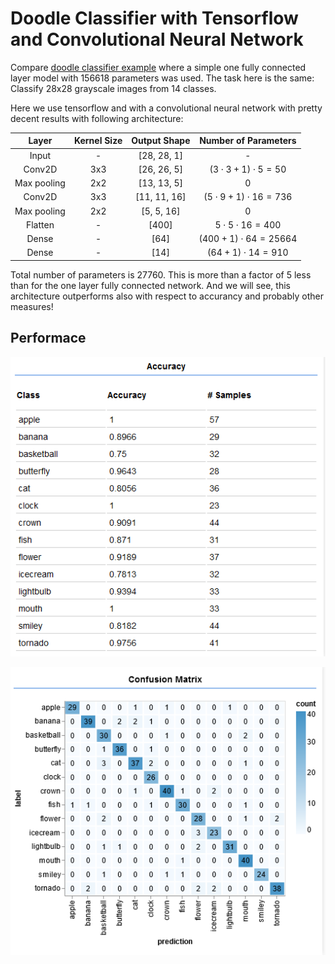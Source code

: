 # Doodle Classifier with Tensorflow and Convolutional Neural Network

Compare [doodle classifier example](https://github.com/goepfert/MachineLearning/tree/master/neural_network/examples/doodle) where a simple one fully connected layer model with 156618 parameters was used. The task here is the same: Classify 28x28 grayscale images from 14 classes.

Here we use tensorflow and with a convolutional neural network with pretty decent results with following architecture:

|    Layer    | Kernel Size | Output Shape |    Number of Parameters    |
| :---------: | :---------: | :----------: | :------------------------: |
|    Input    |      -      | [28, 28, 1]  |             -              |
|   Conv2D    |     3x3     | [26, 26, 5]  |  $(3\cdot3+1)\cdot5 = 50$  |
| Max pooling |     2x2     | [13, 13, 5]  |            $0$             |
|   Conv2D    |     3x3     | [11, 11, 16] | $(5\cdot9+1)\cdot16 = 736$ |
| Max pooling |     2x2     |  [5, 5, 16]  |            $0$             |
|   Flatten   |      -      |    [400]     |   $5\cdot5\cdot16 = 400$   |
|    Dense    |      -      |     [64]     |  $(400+1)\cdot64 = 25664$  |
|    Dense    |      -      |     [14]     |   $(64+1)\cdot14 = 910$    |

Total number of parameters is 27760. This is more than a factor of 5 less than for the one layer fully connected network. And we will see, this architecture outperforms also with respect to accurancy and probably other measures!

## Performace

![doodle_cnn_accuracy.png](https://github.com/goepfert/MachineLearning/blob/master/assets/doodle_cnn_accuracy.PNG)

![doodle_cnn_confusionMatrix.png](https://github.com/goepfert/MachineLearning/blob/master/assets/doodle_cnn_confusionMatrix.PNG)

